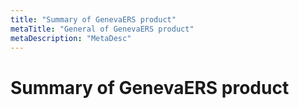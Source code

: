 ```yaml
---
title: "Summary of GenevaERS product"
metaTitle: "General of GenevaERS product"
metaDescription: "MetaDesc"
---
```


# Summary of GenevaERS product 



